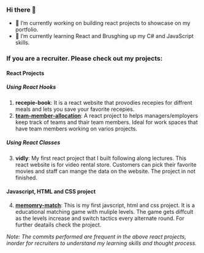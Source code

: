 ### Hi there 👋


- 🔭 I’m currently working on building react projects to showcase on my portfolio.
- 🌱 I’m currently learning React and Brusghing up my C# and JavaScript skills.

### If you are a recruiter. Please check out my projects:
#### React Projects
##### Using React Hooks
1. **recepie-book**: It is a react website that provodies recepies for diffrent meals and lets you save your favorite recepies.
2. [**team-member-allocation**](https://kirannvaka.github.io/team-member-allocation): A react project to helps managers/employers keep track of teams and thair team members. Ideal for work spaces that have team members working on varios projects.
##### Using React Classes
3. **vidly**: My first react project that I built following along lectures. This react website is for video rental store. Customers can pick their favorite movies and staff can mange the data on the website. The project in not finished.
#### Javascript, HTML and CSS project
4. [**memomry-match**](https://kirannvaka.github.io/Memory-Match/): This is my first javscript, html and css project. It is a educational matching game with muliple levels. The game gets diffcult as the levels increase and switch tactics every alternate round. For further deatails check the project.

*Note: The commits performed are frequent in the above react projects, inorder for recruiters to understand my learning skills and thought process.*

<!--
**KirannVaka/KirannVaka** is a ✨ _special_ ✨ repository because its `README.md` (this file) appears on your GitHub profile.

Here are some ideas to get you started:

- 🔭 I’m currently working on Recepie Book a react project
- 🌱 I’m currently learning React and Brusghing up my C# and JavaScript skills.
-->
